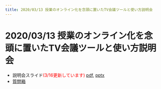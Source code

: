 ```yaml
---
title: 2020/03/13 授業のオンライン化を念頭に置いたTV会議ツールと使い方説明会
---
```


# 2020/03/13 授業のオンライン化を念頭に置いたTV会議ツールと使い方説明会


* 説明会スライド<font color="red">(3/16更新しています)</font> [pdf](online_lecture.pdf), [pptx](online_lecture.pptx)
* [質問箱](https://app.sli.do/event/utdcfwlc/live/questions)

<!--

* 開催案内 [pdf](announce.pdf), [docx](announce.docx)
* 説明会スライド [pdf](online_lecture.pdf), [pptx](online_lecture.pptx)
* [参加申し込み](https://tinyurl.com/t7a3zgb)
* [質問箱](https://app.sli.do/event/utdcfwlc/live/questions)
* [接続トラブル報告](https://tinyurl.com/rpf3brz)

-->